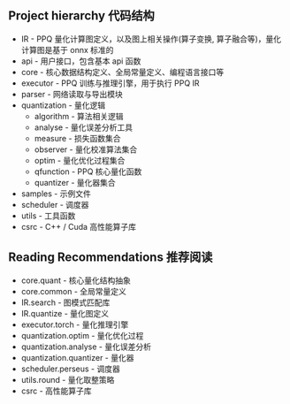 ## Project hierarchy 代码结构

* IR - PPQ 量化计算图定义，以及图上相关操作(算子变换, 算子融合等)，量化计算图是基于 onnx 标准的
* api - 用户接口，包含基本 api 函数
* core - 核心数据结构定义、全局常量定义、编程语言接口等
* executor - PPQ 训练与推理引擎，用于执行 PPQ IR
* parser - 网络读取与导出模块
* quantization - 量化逻辑
  * algorithm - 算法相关逻辑
  * analyse - 量化误差分析工具
  * measure - 损失函数集合
  * observer - 量化校准算法集合
  * optim - 量化优化过程集合
  * qfunction - PPQ 核心量化函数
  * quantizer - 量化器集合
* samples - 示例文件
* scheduler - 调度器
* utils - 工具函数
* csrc - C++ / Cuda 高性能算子库

## Reading Recommendations  推荐阅读
* core.quant - 核心量化结构抽象
* core.common - 全局常量定义
* IR.search - 图模式匹配库
* IR.quantize - 量化图定义
* executor.torch - 量化推理引擎
* quantization.optim - 量化优化过程
* quantization.analyse - 量化误差分析
* quantization.quantizer - 量化器
* scheduler.perseus - 调度器
* utils.round - 量化取整策略
* csrc - 高性能算子库
